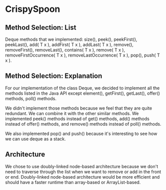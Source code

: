 # CrispySpoon

## Method Selection: List
Deque methods that we implemented:
size(),
peek(),
peekFirst(),
peekLast(),
add( T x ),
addFirst( T x ),
addLast( T x ),
remove(),
removeFirst(),
removeLast(),
contains( T x ),
remove( T x ),
removeFirstOccurrence( T x ),
removeLastOccurrence( T x ),
pop(),
push( T x ).

## Method Selection: Explanation
For our implementation of the class Deque, we decided to implement all the methods listed in the Java API except element(), getFirst(), getLast(), offer() methods, poll() methods. 

We didn't implement those methods because we feel that they are quite redundant. We can combine it with the other similar methods. We implemented peek() methods instead of get() methods, add() methods instead of offer() methods, and remove() methods instead of poll() methods.

We also implemented pop() and push() because it's interesting to see how we can use deque as a stack.

## Architecture
We chose to use doubly-linked node-based architecture because we don't need to traverse through the list when we want to remove or add in the front or end. Doubly-linked node-based architecture would be more efficient and should have a faster runtime than array-based or ArrayList-based.
